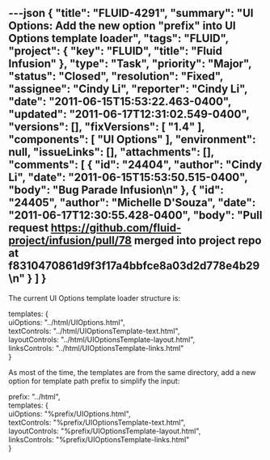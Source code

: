 ---json
{
  "title": "FLUID-4291",
  "summary": "UI Options: Add the new option \"prefix\" into UI Options template loader",
  "tags": "FLUID",
  "project": {
    "key": "FLUID",
    "title": "Fluid Infusion"
  },
  "type": "Task",
  "priority": "Major",
  "status": "Closed",
  "resolution": "Fixed",
  "assignee": "Cindy Li",
  "reporter": "Cindy Li",
  "date": "2011-06-15T15:53:22.463-0400",
  "updated": "2011-06-17T12:31:02.549-0400",
  "versions": [],
  "fixVersions": [
    "1.4"
  ],
  "components": [
    "UI Options"
  ],
  "environment": null,
  "issueLinks": [],
  "attachments": [],
  "comments": [
    {
      "id": "24404",
      "author": "Cindy Li",
      "date": "2011-06-15T15:53:50.515-0400",
      "body": "Bug Parade Infusion\n"
    },
    {
      "id": "24405",
      "author": "Michelle D'Souza",
      "date": "2011-06-17T12:30:55.428-0400",
      "body": "Pull request <https://github.com/fluid-project/infusion/pull/78> merged into project repo at f8310470861d9f3f17a4bbfce8a03d2d778e4b29\n"
    }
  ]
}
---
The current UI Options template loader structure is:

templates: {\
uiOptions: "../html/UIOptions.html",\
textControls: "../html/UIOptionsTemplate-text.html",\
layoutControls: "../html/UIOptionsTemplate-layout.html",\
linksControls: "../html/UIOptionsTemplate-links.html"\
} &#x20;

As most of the time, the templates are from the same directory, add a new option for template path prefix to simplify the input:

prefix: "../html",\
templates: {\
uiOptions: "%prefix/UIOptions.html",\
textControls: "%prefix/UIOptionsTemplate-text.html",\
layoutControls: "%prefix/UIOptionsTemplate-layout.html",\
linksControls: "%prefix/UIOptionsTemplate-links.html"\
} &#x20;

        